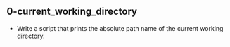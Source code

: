 ## 0-current_working_directory
* Write a script that prints the absolute path name of the current working directory.
